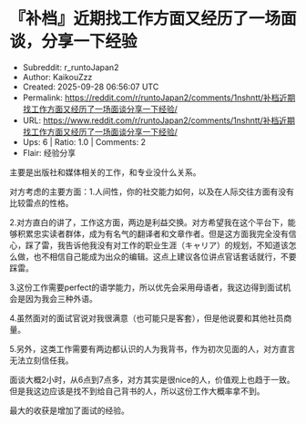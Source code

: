 # 『补档』近期找工作方面又经历了一场面谈，分享一下经验

- Subreddit: r_runtoJapan2
- Author: KaikouZzz
- Created: 2025-09-28 06:56:07 UTC
- Permalink: https://reddit.com/r/runtoJapan2/comments/1nshntt/补档近期找工作方面又经历了一场面谈分享一下经验/
- URL: https://www.reddit.com/r/runtoJapan2/comments/1nshntt/补档近期找工作方面又经历了一场面谈分享一下经验/
- Ups: 6 | Ratio: 1.0 | Comments: 2
- Flair: 经验分享


主要是出版社和媒体相关的工作，和专业没什么关系。

对方考虑的主要方面：1.人间性，你的社交能力如何，以及在人际交往方面有没有比较雷点的性格。

2.对方直白的讲了，工作这方面，两边是利益交换。对方希望我在这个平台下，能够积累忠实读者群体，成为有名气的翻译者和文章作者。但是这方面我完全没有信心，踩了雷，我告诉他我没有对工作的职业生涯（キャリア）的规划，不知道该怎么做，也不相信自己能成为出众的编辑。这点上建议各位讲点官话套话就行，不要踩雷。

3.这份工作需要perfect的语学能力，所以优先会采用母语者，我这边得到面试机会是因为我会三种外语。

4.虽然面对的面试官说对我很满意（也可能只是客套），但是他说要和其他社员商量。

5.另外，这类工作需要有两边都认识的人为我背书，作为初次见面的人，对方直言无法立刻信任我。

面谈大概2小时，从6点到7点多，对方其实是很nice的人，价值观上也趋于一致。但是我这边应该是找不到给自己背书的人，所以这份工作大概率拿不到。

最大的收获是增加了面试的经验。

